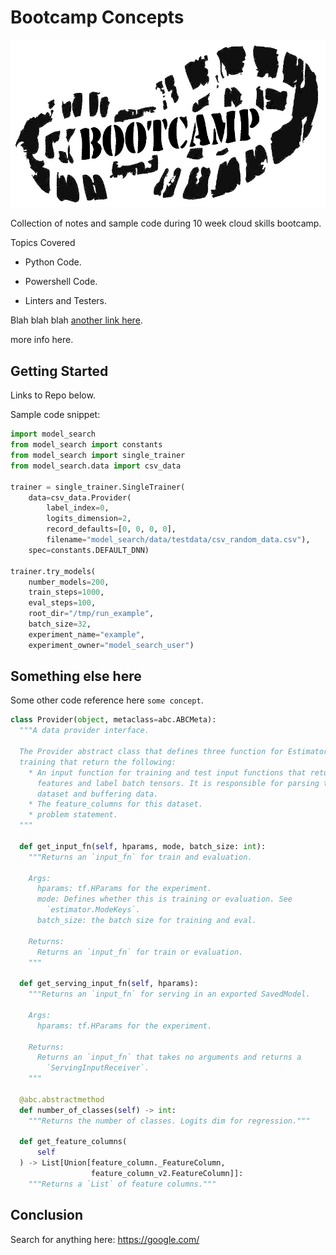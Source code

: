# Bootcamp Concepts

![header](https://github.com/dboconsultingllc/BootcampConcepts/blob/mainBranch/images/Bootcamp.png)

Collection of notes and sample code during 10 week cloud skills bootcamp.

Topics Covered

* Python Code.

* Powershell Code.

* Linters and Testers.

Blah blah blah
[another link here](https://google.com).

more info here.

## Getting Started
Links to Repo below.

Sample code snippet:

```python
import model_search
from model_search import constants
from model_search import single_trainer
from model_search.data import csv_data

trainer = single_trainer.SingleTrainer(
    data=csv_data.Provider(
        label_index=0,
        logits_dimension=2,
        record_defaults=[0, 0, 0, 0],
        filename="model_search/data/testdata/csv_random_data.csv"),
    spec=constants.DEFAULT_DNN)

trainer.try_models(
    number_models=200,
    train_steps=1000,
    eval_steps=100,
    root_dir="/tmp/run_example",
    batch_size=32,
    experiment_name="example",
    experiment_owner="model_search_user")
```



## Something else here
Some other code reference here `some concept`. 

```python
class Provider(object, metaclass=abc.ABCMeta):
  """A data provider interface.

  The Provider abstract class that defines three function for Estimator related
  training that return the following:
    * An input function for training and test input functions that return
      features and label batch tensors. It is responsible for parsing the
      dataset and buffering data.
    * The feature_columns for this dataset.
    * problem statement.
  """

  def get_input_fn(self, hparams, mode, batch_size: int):
    """Returns an `input_fn` for train and evaluation.

    Args:
      hparams: tf.HParams for the experiment.
      mode: Defines whether this is training or evaluation. See
        `estimator.ModeKeys`.
      batch_size: the batch size for training and eval.

    Returns:
      Returns an `input_fn` for train or evaluation.
    """

  def get_serving_input_fn(self, hparams):
    """Returns an `input_fn` for serving in an exported SavedModel.

    Args:
      hparams: tf.HParams for the experiment.

    Returns:
      Returns an `input_fn` that takes no arguments and returns a
        `ServingInputReceiver`.
    """

  @abc.abstractmethod
  def number_of_classes(self) -> int:
    """Returns the number of classes. Logits dim for regression."""

  def get_feature_columns(
      self
  ) -> List[Union[feature_column._FeatureColumn,
                  feature_column_v2.FeatureColumn]]:
    """Returns a `List` of feature columns."""
```




## Conclusion
Search for anything here:
https://google.com/